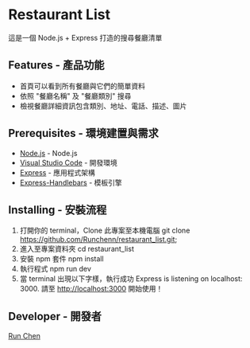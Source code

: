 # Restaurant List
這是一個 Node.js + Express 打造的搜尋餐廳清單

## Features - 產品功能
- 首頁可以看到所有餐廳與它們的簡單資料
- 依照 "餐廳名稱" 及 "餐廳類別" 搜尋
- 檢視餐廳詳細資訊包含類別、地址、電話、描述、圖片

## Prerequisites - 環境建置與需求
- [Node.js](https://nodejs.org/en/) - Node.js
- [Visual Studio Code](https://visualstudio.microsoft.com/zh-hant/) - 開發環境
- [Express](https://github.com/Eason0in/Restaurant-CRUD) - 應用程式架構
- [Express-Handlebars](https://www.npmjs.com/package/express-handlebars) - 模板引擎

## Installing - 安裝流程
1. 打開你的 terminal，Clone 此專案至本機電腦
    git clone https://github.com/Runchenn/restaurant_list.git;
2. 進入至專案資料夾
    cd restaurant_list
3. 安裝 npm 套件
    npm install
4. 執行程式
    npm run dev
5. 當 terminal 出現以下字樣，執行成功
    Express is listening on localhost: 3000.
請至 [http://localhost:3000](http://localhost:3000) 開始使用！

## Developer - 開發者
[Run Chen](https://github.com/RunChenn)
